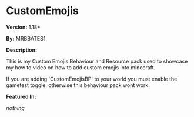 # CustomEmojis

__Version:__ 1.18+

__By:__ MRBBATES1

__Description:__

This is my Custom Emojis Behaviour and Resource pack used to showcase my how to video on how to add custom emojis into minecraft.

If you are adding 'CustomEmojisBP' to your world you must enable the gametest toggle, otherwise this behaviour pack wont work.

__Featured In:__

<i>nothing</i>

